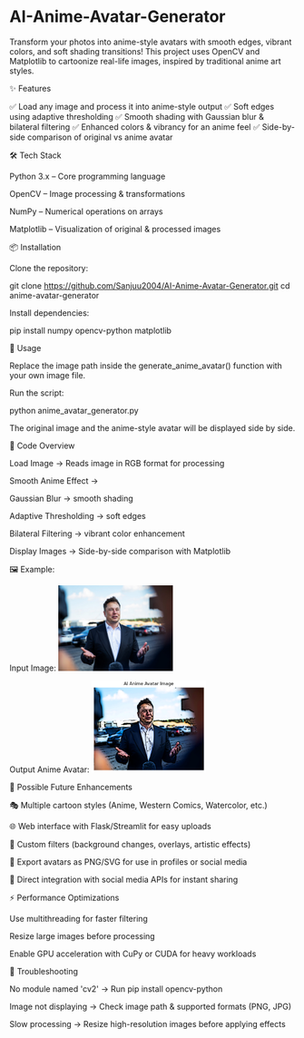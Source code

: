 # AI-Anime-Avatar-Generator

Transform your photos into anime-style avatars with smooth edges, vibrant colors, and soft shading transitions!
This project uses OpenCV and Matplotlib to cartoonize real-life images, inspired by traditional anime art styles.

✨ Features

✅ Load any image and process it into anime-style output
✅ Soft edges using adaptive thresholding
✅ Smooth shading with Gaussian blur & bilateral filtering
✅ Enhanced colors & vibrancy for an anime feel
✅ Side-by-side comparison of original vs anime avatar

🛠️ Tech Stack

Python 3.x – Core programming language

OpenCV – Image processing & transformations

NumPy – Numerical operations on arrays

Matplotlib – Visualization of original & processed images

📦 Installation

Clone the repository:

git clone https://github.com/Sanjuu2004/AI-Anime-Avatar-Generator.git
cd anime-avatar-generator


Install dependencies:

pip install numpy opencv-python matplotlib

🚀 Usage

Replace the image path inside the generate_anime_avatar() function with your own image file.

Run the script:

python anime_avatar_generator.py


The original image and the anime-style avatar will be displayed side by side.

📂 Code Overview

Load Image → Reads image in RGB format for processing

Smooth Anime Effect →

Gaussian Blur → smooth shading

Adaptive Thresholding → soft edges

Bilateral Filtering → vibrant color enhancement

Display Images → Side-by-side comparison with Matplotlib

🖼️ Example:

Input Image:
<img src="input.jpg" width="40%"/>



Output Anime Avatar:
<img src="output.png" width="40%"/>

🌟 Possible Future Enhancements

🎭 Multiple cartoon styles (Anime, Western Comics, Watercolor, etc.)

🌐 Web interface with Flask/Streamlit for easy uploads

🎨 Custom filters (background changes, overlays, artistic effects)

💾 Export avatars as PNG/SVG for use in profiles or social media

📲 Direct integration with social media APIs for instant sharing

⚡ Performance Optimizations

Use multithreading for faster filtering

Resize large images before processing

Enable GPU acceleration with CuPy or CUDA for heavy workloads

🐛 Troubleshooting

No module named 'cv2' → Run pip install opencv-python

Image not displaying → Check image path & supported formats (PNG, JPG)

Slow processing → Resize high-resolution images before applying effects



